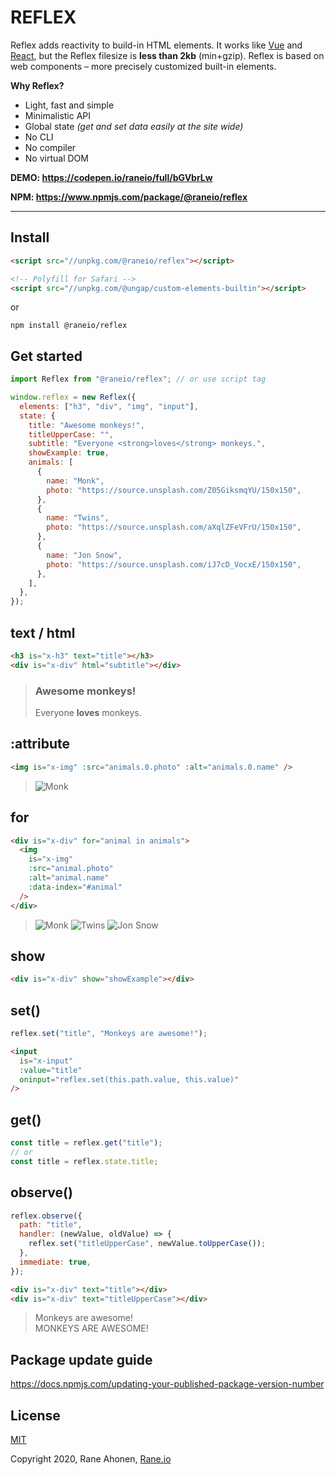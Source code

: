 # REFLEX

Reflex adds reactivity to build-in HTML elements. It works like [Vue](https://vuejs.org) and [React](https://reactjs.org/), but the Reflex filesize is **less than 2kb** (min+gzip). Reflex is based on web components – more precisely customized built-in elements.

**Why Reflex?**

- Light, fast and simple
- Minimalistic API
- Global state _(get and set data easily at the site wide)_
- No CLI
- No compiler
- No virtual DOM

**DEMO: https://codepen.io/raneio/full/bGVbrLw**

**NPM: https://www.npmjs.com/package/@raneio/reflex**

---

## Install

```html
<script src="//unpkg.com/@raneio/reflex"></script>

<!-- Polyfill for Safari -->
<script src="//unpkg.com/@ungap/custom-elements-builtin"></script>
```

or

```shell
npm install @raneio/reflex
```

## Get started

```javascript
import Reflex from "@raneio/reflex"; // or use script tag

window.reflex = new Reflex({
  elements: ["h3", "div", "img", "input"],
  state: {
    title: "Awesome monkeys!",
    titleUpperCase: "",
    subtitle: "Everyone <strong>loves</strong> monkeys.",
    showExample: true,
    animals: [
      {
        name: "Monk",
        photo: "https://source.unsplash.com/Z05GiksmqYU/150x150",
      },
      {
        name: "Twins",
        photo: "https://source.unsplash.com/aXqlZFeVFrU/150x150",
      },
      {
        name: "Jon Snow",
        photo: "https://source.unsplash.com/iJ7cD_VocxE/150x150",
      },
    ],
  },
});
```

## text / html

```html
<h3 is="x-h3" text="title"></h3>
<div is="x-div" html="subtitle"></div>
```

> ### Awesome monkeys!
>
> Everyone **loves** monkeys.

## :attribute

```html
<img is="x-img" :src="animals.0.photo" :alt="animals.0.name" />
```

> ![Monk](https://source.unsplash.com/Z05GiksmqYU/150x150)

## for

```html
<div is="x-div" for="animal in animals">
  <img
    is="x-img"
    :src="animal.photo"
    :alt="animal.name"
    :data-index="#animal"
  /> 
</div>
```

> ![Monk](https://source.unsplash.com/Z05GiksmqYU/150x150) ![Twins](https://source.unsplash.com/aXqlZFeVFrU/150x150) ![Jon Snow](https://source.unsplash.com/iJ7cD_VocxE/150x150)

## show

```html
<div is="x-div" show="showExample"></div>
```

## set()

```javascript
reflex.set("title", "Monkeys are awesome!");
```

```html
<input
  is="x-input"
  :value="title"
  oninput="reflex.set(this.path.value, this.value)"
/>
```

## get()

```javascript
const title = reflex.get("title");
// or
const title = reflex.state.title;
```

## observe()

```javascript
reflex.observe({
  path: "title",
  handler: (newValue, oldValue) => {
    reflex.set("titleUpperCase", newValue.toUpperCase());
  },
  immediate: true,
});
```

```html
<div is="x-div" text="title"></div>
<div is="x-div" text="titleUpperCase"></div>
```

> Monkeys are awesome!  
> MONKEYS ARE AWESOME!

## Package update guide
https://docs.npmjs.com/updating-your-published-package-version-number

## License

[MIT](http://opensource.org/licenses/MIT)

Copyright 2020, Rane Ahonen, [Rane.io](https://rane.io)
